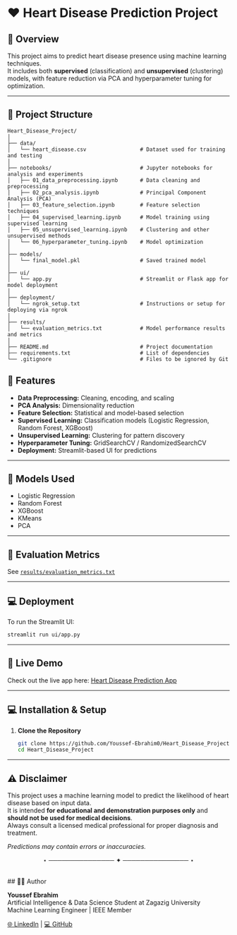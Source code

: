 # ❤️ Heart Disease Prediction Project

## 📘 Overview
This project aims to predict heart disease presence using machine learning techniques.  
It includes both **supervised** (classification) and **unsupervised** (clustering) models, with feature reduction via PCA and hyperparameter tuning for optimization.

---

## 📂 Project Structure
```
Heart_Disease_Project/
│
├── data/
│   └── heart_disease.csv                 # Dataset used for training and testing
│
├── notebooks/                            # Jupyter notebooks for analysis and experiments
│   ├── 01_data_preprocessing.ipynb       # Data cleaning and preprocessing
│   ├── 02_pca_analysis.ipynb             # Principal Component Analysis (PCA)
│   ├── 03_feature_selection.ipynb        # Feature selection techniques
│   ├── 04_supervised_learning.ipynb      # Model training using supervised learning
│   ├── 05_unsupervised_learning.ipynb    # Clustering and other unsupervised methods
│   └── 06_hyperparameter_tuning.ipynb    # Model optimization
│
├── models/
│   └── final_model.pkl                   # Saved trained model
│
├── ui/
│   └── app.py                            # Streamlit or Flask app for model deployment
│
├── deployment/
│   └── ngrok_setup.txt                   # Instructions or setup for deploying via ngrok
│
├── results/
│   └── evaluation_metrics.txt            # Model performance results and metrics
│
├── README.md                             # Project documentation
├── requirements.txt                      # List of dependencies
└── .gitignore                            # Files to be ignored by Git
```


## 🚀 Features
- **Data Preprocessing:** Cleaning, encoding, and scaling
- **PCA Analysis:** Dimensionality reduction
- **Feature Selection:** Statistical and model-based selection
- **Supervised Learning:** Classification models (Logistic Regression, Random Forest, XGBoost)
- **Unsupervised Learning:** Clustering for pattern discovery
- **Hyperparameter Tuning:** GridSearchCV / RandomizedSearchCV
- **Deployment:** Streamlit-based UI for predictions

---

## 🧠 Models Used
- Logistic Regression  
- Random Forest  
- XGBoost  
- KMeans  
- PCA  

---

## 🧪 Evaluation Metrics
See [`results/evaluation_metrics.txt`](results/evaluation_metrics.txt)

---

## 💻 Deployment
To run the Streamlit UI:
```bash
streamlit run ui/app.py
```

---

## 🚀 Live Demo
Check out the live app here: [Heart Disease Prediction App](https://heart-disease-uci-8zkvt3ugghtpctd8v9kuu8.streamlit.app/)

---

## 💻 Installation & Setup

1. **Clone the Repository**
   ```bash
   git clone https://github.com/Youssef-Ebrahim0/Heart_Disease_Project.git
   cd Heart_Disease_Project
---

## ⚠️ Disclaimer
This project uses a machine learning model to predict the likelihood of heart disease based on input data.  
It is intended **for educational and demonstration purposes only** and **should not be used for medical decisions**.  
Always consult a licensed medical professional for proper diagnosis and treatment.

*Predictions may contain errors or inaccuracies.*

<p align="center">⋆ ─────────────── ✦ ─────────────── ⋆</p>

<br>
## 👨‍💻 Author

**Youssef Ebrahim**  
Artificial Intelligence & Data Science Student at Zagazig University  
Machine Learning Engineer | IEEE Member  

[🌐 LinkedIn](https://www.linkedin.com/in/youssef-ebrahim01) | [💻 GitHub](https://github.com/Youssef-Ebrahim0)
